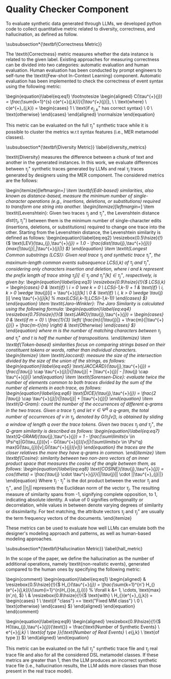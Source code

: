 # Quality Checker Component

To evaluate synthetic data generated through LLMs, we developed python code to collect quantitative metric related to  diversity, correctness, and hallucination, as defined as follow. 

\subsubsection*{\textbf{Correctness Metric}} 

The \textit{Correctness} metric measures whether the data instance is related to the given label. Existing approaches for measuring correctness can be divided into two categories: automatic evaluation and human evaluation. Human evaluation has been conducted by prompt engineers to self-tune the \textit{Few-shot In-Context Learning} component. Automatic evaluation has been implemented to check the correctness of event syntax using the following metric:

\begin{equation}\label{eq:eq1}
\footnotesize
\begin{aligned}
    C(\tau^{+}_{j}) = \frac{\sum_{k=1}^{s} c(e^{+}_{j,k})}{|\tau^{+}_{j}|}, \ \ \text{where} \ \
    c(e^{+}_{j,k}) = 
    \begin{cases}
          1 \ \text{if $e^{+}_{j,k}$ has correct syntax}  \\
          0 \ \text{otherwise}
    \end{cases}
\end{aligned}
\normalsize
\end{equation}

This metric can be evaluated on the full $\tau^{+}_{j}$ synthetic trace while it is possible to cluster the metrics w.r.t syntax features (i.e., MER metamodel classes).

\subsubsection*{\textbf{Diversity Metric}} \label{diversity_metrics}

\textit{Diversity} measures the difference between a chunk of text and another in the generated instances. In this work, we evaluate differences between $\tau^{+}_{j}$ synthetic traces generated by LLMs and real $\tau_{j}$ traces generated by designers using the MER component. The considered metrics are the follows: 

\begin{itemize}[leftmargin=*]
    \item \textbf{Edit-based} similarities, also known as distance-based, measure the minimum number of single-character operations (e.g., insertions, deletions, or substitutions) required to transform one string into another. 
    \begin{itemize}[leftmargin=*]
        \item \textit{Levenshtein}: Given two traces $\tau_{j}$ and $\tau^{+}_{j}$, the Levenshtein distance $dist(\tau_{j},\tau^{+}_{j})$ between them is the minimum number of single-character edits (insertions, deletions, or substitutions) required to change one trace into the other. Starting from the Levenshtein distance, the Levenshtein similarity is defined as follows:
        \begin{equation}\label{eq:eq2}
        \resizebox{0.5\hsize}{!}{$
            \text{LEV}(\tau_{j},\tau^{+}_{j}) = 1.0 - \frac{dist(\tau_{j},\tau^{+}_{j})}{max(|\tau_{j}|,|\tau^{+}_{j}|)}
        $}
        \end{equation}
        \item \textit{Longest Common substrings (LCS)}: Given real trace $\tau_{j}$ and synthetic trace $\tau^{+}_{j}$, the maximum-length common events subsequence LCS(i,k) of $\tau_{j}$ and $\tau^{+}_{j}$, considering only characters insertion and deletion, where i and k represent the prefix length of trace string $\tau_{j}[i] \in \tau_{j}$ and $\tau^{+}_{j}[k] \in \tau^{+}_{j}$, respectively, is given by:
        \begin{equation}\label{eq:eq3}
        \resizebox{0.9\hsize}{!}{$
            LCS(i,k) = 
            \begin{cases}
                0 & \text{if} \ i = 0 \vee k = 0 \\
                LCS(i-1,k-1) + 1 & \text{if} \ i, k > 0 \wedge \tau_{j}[i] = \tau^{+}_{j}[k] \\
                0 & \text{if} \  i, k > 0 \wedge \tau_{j}[i] \neq \tau^{+}_{j}[k] % max(LCS(i,k-1),LCS(i-1,k-1))
            \end{cases} 
        $}
        \end{equation}
        \item \textit{Jaro–Winkler}: The Jaro Similarity is calculated using the following formula:
        \begin{equation}\label{eq:eq4}
        \resizebox{0.75\hsize}{!}{$
            \text{JARO}(\tau_{j},\tau^{+}_{j}) = 
            \begin{cases}
                0 & \text{if $m = 0$} \\
                \frac{1}{3} \left( \frac{m}{|\tau_{j}|} + \frac{m}{|\tau^{+}_{j}|} + \frac{m-t}{m} \right) & \text{Otherwise}
            \end{cases}
        $}
        \end{equation}
        where m is the number of matching characters between $\tau_{j}$ and $\tau^{+}_{j}$ and t is half the number of transpositions.
    \end{itemize}
    \item \textbf{Token-based} similarities focus on comparing strings based on their constituent tokens or words, rather than individual characters. 
    \begin{itemize}
        \item \textit{Jaccard}: measure the size of the intersection divided by the size of the union of the strings, as follows:
        \begin{equation}\label{eq:eq5}
            \text{JACCARD}(\tau_{j},\tau^{+}_{j}) = \frac{|\tau_{j} \cap \tau^{+}_{j}|}{|\tau_{j}| + |\tau^{+}_{j}| - |\tau_{j} \cap \tau^{+}_{j}|}
        \end{equation}
        \item \textit{Sorensen-Dice}: evaluate twice the number of elements common to both traces divided by the sum of the number of elements in each trace, as follows:
        \begin{equation}\label{eq:eq6}
            \text{DICE}(\tau_{j},\tau^{+}_{j}) = \frac{2 |\tau_{j} \cap \tau^{+}_{j}|}{|\tau_{j}| + |\tau^{+}_{j}|}
        \end{equation}
        \item  \textit{Q-Gram}: count the number of the occurrences of different q-grams in the two traces. Given a trace $\tau_{j}$ and let $v \in \Psi^q$ a q-gram, the total number of occurrences of v in $\tau_{j}$, denoted by G($\tau_{j}[v]$), is obtained by sliding a window of length q over the trace tokens. Given two traces $\tau_{j}$ and $\tau^{+}_{j}$, the Q-gram similarity is described as follows:
        \begin{equation}\label{eq:eq7}
            \text{Q-GRAM}(\tau_{j},\tau^{+}_{j}) = 1 - \frac{\sum\limits_{v \in  \Psi^q}|G(\tau_{j})[v] - G(\tau^{+}_{j})[v]|}{\sum\limits_{v \in  \Psi^q} max(G(\tau_{j})[v],G(\tau^{+}_{j})[v])}
        \end{equation}
        the traces are the closer relatives the more they have q-grams in common. 
    \end{itemize}
    \item \textbf{Cosine}: similarity between two non-zero vectors of an inner product space that measures the cosine of the angle between them, as follows:
    \begin{equation}\label{eq:eq8}
        \text{COSINE}(\tau_{j},\tau^{+}_{j}) = cos(\theta) = \frac{\tau_{j} \cdot \tau^{+}_{j}}{||\tau_{j}|| \cdot ||\tau^{+}_{j}||}
    \end{equation}
    Where $\tau_{j} \cdot \tau^{+}_{j}$ is the dot product between the vector $\tau_{j}$ and $\tau^{+}_{j}$, and $||\tau_{j}||$ represents the Euclidean norm of the vector $\tau_{j}$. The resulting measure of similarity spans from -1, signifying complete opposition, to 1, indicating absolute identity. A value of 0 signifies orthogonality or decorrelation, while values in between denote varying degrees of similarity or dissimilarity. For text matching, the attribute vectors $\tau_{j}$ and $\tau^{+}_{j}$ are usually the term frequency vectors of the documents.
\end{itemize}

These metrics can be used to evaluate how well LLMs can emulate both the designer's modeling approach and patterns, as well as human-based modeling approaches.

\subsubsection*{\textbf{Hallucination Metric}} \label{hall_metric}

In the scope of the paper, we define the hallucination as the number of additional operations, namely \textit{non-realistic events}, generated compared to the human ones by specifying the following metric:

\begin{comment}
\begin{equation}\label{eq:eq1}
\begin{aligned}
& \resizebox{0.5\hsize}{!}{$
    H_{<class>}(\tau^{+}_{j}) = \frac{\sum_{k=1}^{n'} H_{<class>}(e^{+}_{j,k})}{\sum_{i=1}^{n}H_{<class>}(e_{j,i})} 
    % \forall k &= 1, \cdots, \text{max}(n',n),
$} \\
& \resizebox{0.8\hsize}{!}{$
    \text{with} \ H_{<class>}(e^{+}_{j,k}) = 
    \begin{cases}
          1 \ \text{if "class"} == \text{"Fixed MM class"}   \\
          0 \ \text{otherwise}
    \end{cases}
$}
\end{aligned}
\end{equation}
\end{comment}

\begin{equation}\label{eq:eq9}
\begin{aligned}
\resizebox{0.9\hsize}{!}{$
    H(\tau_{j},\tau^{+}_{j})_{\text{<event>}} = \frac{\text{Number of Synthetic Events} \ e^{+}_{j,k} \ \text{of type <event>}}{\text{Number of Real Events} \ e_{j,k} \ \text{of type <event>}}
$}
\end{aligned}
\end{equation}

This metric can be evaluated on the full $\tau^{+}_{j}$ synthetic trace file and $\tau_{j}$ real trace file and also for all the considered DSL metamodel classes.
If these metrics are greater than 1, then the LLM produces an incorrect synthetic trace file (i.e., hallucination results, the LLM adds more classes than those present in the real trace model).

